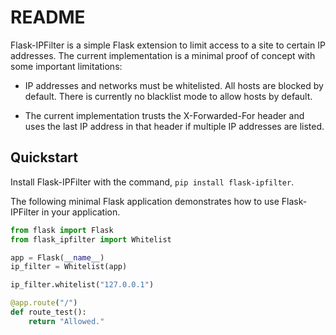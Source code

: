 # README

Flask-IPFilter is a simple Flask extension to limit access to a site to certain
IP addresses. The current implementation is a minimal proof of concept with some
important limitations:

-   IP addresses and networks must be whitelisted. All hosts are blocked by
    default. There is currently no blacklist mode to allow hosts by default.

-   The current implementation trusts the X-Forwarded-For header and uses the
    last IP address in that header if multiple IP addresses are listed.

## Quickstart

Install Flask-IPFilter with the command, `pip install flask-ipfilter`.

The following minimal Flask application demonstrates how to use Flask-IPFilter
in your application.

```python
from flask import Flask
from flask_ipfilter import Whitelist

app = Flask(__name__)
ip_filter = Whitelist(app)

ip_filter.whitelist("127.0.0.1")

@app.route("/")
def route_test():
    return "Allowed."
```
